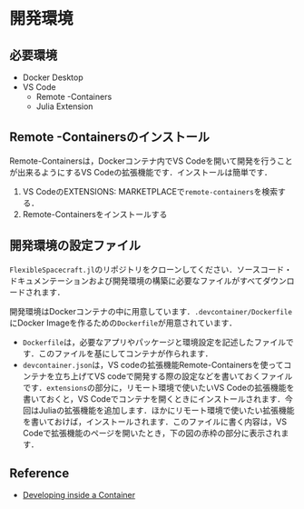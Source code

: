 # 開発環境

## 必要環境

- Docker Desktop
- VS Code
  - Remote -Containers
  - Julia Extension

## Remote -Containersのインストール

Remote-Containersは，Dockerコンテナ内でVS Codeを開いて開発を行うことが出来るようにするVS Codeの拡張機能です．インストールは簡単です．

1. VS CodeのEXTENSIONS: MARKETPLACEで`remote-containers`を検索する．
1. Remote-Containersをインストールする

## 開発環境の設定ファイル

`FlexibleSpacecraft.jl`のリポジトリをクローンしてください．ソースコード・ドキュメンテーションおよび開発環境の構築に必要なファイルがすべてダウンロードされます．

開発環境はDockerコンテナの中に用意しています．`.devcontainer/Dockerfile`にDocker Imageを作るための`Dockerfile`が用意されています．

- `Dockerfile`は，必要なアプリやパッケージと環境設定を記述したファイルです．このファイルを基にしてコンテナが作られます．
- `devcontainer.json`は，VS codeの拡張機能Remote-Containersを使ってコンテナを立ち上げてVS codeで開発する際の設定などを書いておくファイルです．`extensions`の部分に，リモート環境で使いたいVS Codeの拡張機能を書いておくと，VS Codeでコンテナを開くときにインストールされます．今回はJuliaの拡張機能を追加します．ほかにリモート環境で使いたい拡張機能を書いておけば，インストールされます．このファイルに書く内容は，VS Codeで拡張機能のページを開いたとき，下の図の赤枠の部分に表示されます．

## Reference

- [Developing inside a Container](https://code.visualstudio.com/docs/remote/containers)
